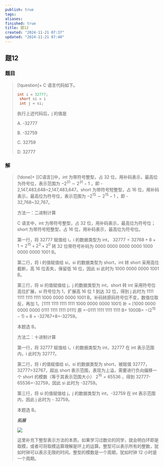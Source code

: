 ```yaml
---
publish: true
tags: 
aliases: 
finished: true
title: 题12
created: "2024-11-21 07:37"
updated: "2024-11-21 07:40"
---
```

## 题12
### 题目
> [!question]+
> C 语言代码如下。
> 
> ```cpp
> int i = 32777;
>  short si = i
>  int j = si;
> ```
> 
> 执行上述代码后，j 的值是
> 
> A. -32777
> 
> B. -32759
> 
> C. 32759
> 
> D. 32777
### 解
> [!done]+
> [[C语言]]中，int 为带符号整型，占 32 位，用补码表示，最高位为符号位，表示范围为 $-2^{31}\sim 2^{31}-1$ ，即 - 2,147,483,648~2,147,483,647。short 为带符号短整型，占 16 位，用补码表示，最高位为符号位，表示范围为 $-2^{15}\sim 2^{15}-1$ ，即 - 32,768~32,767。
> 
> 方法一：二进制计算
> 
> C 语言中，int 为带符号整型，占 32 位，用补码表示，最高位为符号位；short 为带符号短整型，占 16 位，用补码表示，最高位为符号位。
> 
> 第一行，将 32777 赋值给 i，i 的数据类型为 int， $32777=32768+8+1=2^{15}+2^{3}+2^0$ 转 32 位带符号补码为 0000 0000 0000 0000 1000 0000 0000 1001 B。
> 
> 第二行，将 i 的值赋值给 si，si 的数据类型为 short，int 转 short 采用高位截断，高 16 位丢失，保留低 16 位，因此 si 此时为 1000 0000 0000 1001 B。
> 
> 第三行，将 si 的值赋值给 j，j 的数据类型为 int，short 转 int 采用符号位高位扩展，si 符号位为 1，扩展高 16 位 1 到达 32 位，得到 j 此时为 1111 1111 1111 1111 1000 0000 0000 1001 B。补码转原码符号位不变，数值位取反，再加 1。[1111 1111 1111 1111 1000 0000 0000 1001] 补 = [1000 0000 0000 0000 0111 1111 1111 0111] 原 =-0111 1111 1111 1111 B+ 1000B= $-(2^{15}-1)+8$ = -32767+8=-32759。
> 
> 本题选 B。
> 
> 方法二：十进制计算
> 
> 第一行，将 32777 赋值给 i，i 的数据类型为 int，32777 在 int 表示范围内，i 此时为 32777。
> 
> 第二行，将 i 的值赋值给 si，si 的数据类型为 short，被赋值 32777，32777>32767，超出 short 表示范围，表现为上溢，需要进行负向偏移一个 short 的模数（等于其表示范围大小） $2^{16}=65536$ ，得到 32777-65536=-32759，因此 si 此时为 -32759。
> 
> 第三行，将 si 的值赋值给 j，j 的数据类型为 int，-32759 在 int 表示范围内，因此 j 此时为 - 32759。
> 
> 本题选 B。
> 
> **_拓展_**
> 
> ![](https://pic2.zhimg.com/v2-8f348201ad84c23a7b80363fd28efb75_1440w.jpg)
> 
> 这里补充下整型表示方法的本质。如果学习过数论的同学，就会明白环即是取模，或者可将取模运算理解是环上的运算。整型可以表示所有的整数，犹如时钟可以表示无限的时间。整型的模数是一个周期，犹如时钟 12 小时是一个周期。